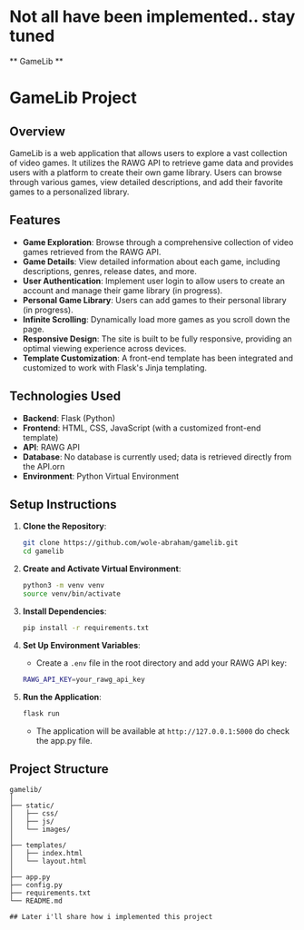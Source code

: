 # Not all have been implemented.. stay tuned




** GameLib **
# GameLib Project

## Overview

GameLib is a web application that allows users to explore a vast collection of video games. It utilizes the RAWG API to retrieve game data and provides users with a platform to create their own game library. Users can browse through various games, view detailed descriptions, and add their favorite games to a personalized library.

## Features

- **Game Exploration**: Browse through a comprehensive collection of video games retrieved from the RAWG API.
- **Game Details**: View detailed information about each game, including descriptions, genres, release dates, and more.
- **User Authentication**: Implement user login to allow users to create an account and manage their game library (in progress).
- **Personal Game Library**: Users can add games to their personal library (in progress).
- **Infinite Scrolling**: Dynamically load more games as you scroll down the page.
- **Responsive Design**: The site is built to be fully responsive, providing an optimal viewing experience across devices.
- **Template Customization**: A front-end template has been integrated and customized to work with Flask's Jinja templating.

## Technologies Used

- **Backend**: Flask (Python)
- **Frontend**: HTML, CSS, JavaScript (with a customized front-end template)
- **API**: RAWG API
- **Database**: No database is currently used; data is retrieved directly from the API.orn
- **Environment**: Python Virtual Environment

## Setup Instructions

1. **Clone the Repository**:
    ```bash
    git clone https://github.com/wole-abraham/gamelib.git
    cd gamelib
    ```

2. **Create and Activate Virtual Environment**:
    ```bash
    python3 -m venv venv
    source venv/bin/activate
    ```

3. **Install Dependencies**:
    ```bash
    pip install -r requirements.txt
    ```

4. **Set Up Environment Variables**:
    - Create a `.env` file in the root directory and add your RAWG API key:
    ```bash
    RAWG_API_KEY=your_rawg_api_key
    ```

5. **Run the Application**:
    ```bash
    flask run
    ```
   - The application will be available at `http://127.0.0.1:5000` do check the app.py file. 
     

## Project Structure

```plaintext
gamelib/
│
├── static/
│   ├── css/
│   ├── js/
│   └── images/
│
├── templates/
│   ├── index.html
│   └── layout.html
│
├── app.py
├── config.py
├── requirements.txt
└── README.md

## Later i'll share how i implemented this project


